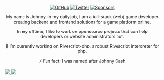 
<p align="center">
 	<a href="https://github.com/johnnymast"><img src="https://img.shields.io/github/followers/johnnymast?style=social" alt="GitHub"></a>
	<a href="https://twitter.com/mastjohnny"><img src="https://img.shields.io/twitter/follow/mastjohnny?style=social" alt="Twitter"></a>
	<a href="https://github.com/sponsors/johnnymast"><img src="https://img.shields.io/github/sponsors/johnnymast?style=socia" alt="Sponsors"></a>
</p>

<p align="center">My name is Johnny. In my daily job, I am a full-stack (web) game developer creating backend and frontend solutions for a game platform online.

<p align="center">In my offtime, I like to work on opensource projects that can help developers or website administrators out.</p>


<p align="center">🔭 I’m currently working on <a href="https://github.com/axiom-labs/rivescript-php">Rivescript-php</a>, a robust Rivescript interpreter for php. </p>
<p align="center">⚡ Fun fact: I was named after Johnny Cash</p>

<!--
<p align="center"> 
  <img src="https://profile-counter.glitch.me/johnnymast/count.svg" loop="none" />
</p>


### Hi there 👋

https://mubinsodyssey.com/create-a-badass-github-profile-readmes
**johnnymast/johnnymast** is a ✨ _special_ ✨ repository because its `README.md` (this file) appears on your GitHub profile.

Here are some ideas to get you started:

- 🔭 I’m currently working on ...
- 🌱 I’m currently learning ...
- 👯 I’m looking to collaborate on ...
- 🤔 I’m looking for help with ...
- 💬 Ask me about ...
- 📫 How to reach me: ...
- 😄 Pronouns: ...
- ⚡ Fun fact: ...
-->

<a href="https://github.com/johnnymast">
<img src="https://github-readme-stats.vercel.app/api?username=johnnymast&show_icons=true&theme=radical&hide_border=true&hide_title=true" />
<img src="https://github-readme-stats.vercel.app/api/top-langs/?username=johnnymast&layout=compact&theme=radical&hide_border=true" />
</a>


